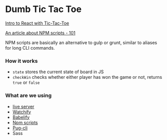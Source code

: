 # Dumb Tic Tac Toe

[Intro to React with Tic-Tac-Toe](https://www.youtube.com/watch?v=pTHCwUdGFkc)

[An article about NPM scripts - 101](https://css-tricks.com/why-npm-scripts/)

NPM scripts are basically an alternative to gulp or grunt, similar to aliases for long CLI commands.

### How it works

- `state` stores the current state of board in JS
- `checkWin` checks whether either player has won the game or not, returns `true` or `false`

### What are we using
- [live server](https://github.com/tapio/live-server)
- [Watchify](https://github.com/substack/watchify)
- [Babelify](https://github.com/babel/babelify)
- [Npm scripts](https://docs.npmjs.com/misc/scripts)
- [Pug-cli](https://www.npmjs.com/package/pug)
- Sass
